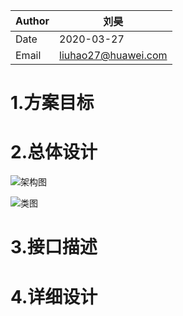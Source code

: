 | Author | 刘昊                                  |
| ------ | ------------------------------------------ |
| Date   | 2020-03-27                                 |
| Email  | [liuhao27@huawei.com](liuhao27@huawei.com) |

# 1.方案目标



# 2.总体设计

![架构图](https://images.gitee.com/uploads/images/2020/0327/145335_105094cf_5595769.png "屏幕截图.png")

![类图](https://images.gitee.com/uploads/images/2020/0327/145415_4d002a3c_5595769.png "屏幕截图.png")

# 3.接口描述

# 4.详细设计